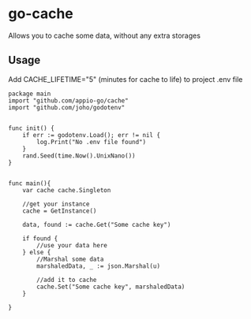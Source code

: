 # go-cache
Allows you to cache some data, without any extra storages


## Usage
Add CACHE_LIFETIME="5" (minutes for cache to life) to project .env file


```
package main
import "github.com/appio-go/cache"
import "github.com/joho/godotenv"


func init() {
	if err := godotenv.Load(); err != nil {
		log.Print("No .env file found")
	}
	rand.Seed(time.Now().UnixNano())
}


func main(){
	var cache cache.Singleton
	
	//get your instance
	cache = GetInstance()
    
	data, found := cache.Get("Some cache key")

	if found {
		//use your data here
	} else {
	    //Marshal some data
	    marshaledData, _ := json.Marshal(u)
	    
	    //add it to cache
		cache.Set("Some cache key", marshaledData)
	}

}
```
